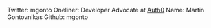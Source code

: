 Twitter: mgonto
Oneliner: Developer Advocate at <a href="https://auth0.com/">Auth0</a>
Name: Martin Gontovnikas
Github: mgonto